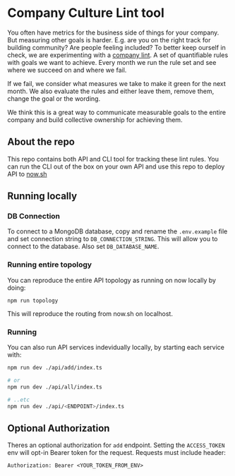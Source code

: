 # Company Culture Lint tool

You often have metrics for the business side of things for your company. But
measuring other goals is harder. E.g. are you on the right track for building
community? Are people feeling included? To better keep ourself in check, we are
experimenting with a
[company lint](<https://en.wikipedia.org/wiki/Lint_(software)>). A set of
quantifiable rules with goals we want to achieve. Every month we run the rule
set and see where we succeed on and where we fail.

If we fail, we consider what measures we take to make it green for the next
month. We also evaluate the rules and either leave them, remove them, change the
goal or the wording.

We think this is a great way to communicate measurable goals to the entire
company and build collective ownership for achieving them.

## About the repo

This repo contains both API and CLI tool for tracking these lint rules. You can
run the CLI out of the box on your own API and use this repo to deploy API to
[now.sh](https://now.sh)

## Running locally

### DB Connection

To connect to a MongoDB database, copy and rename the `.env.example` file and
set connection string to `DB_CONNECTION_STRING`. This will allow you to connect
to the database. Also set `DB_DATABASE_NAME`.

### Running entire topology

You can reproduce the entire API topology as running on now locally by doing:

```
npm run topology
```

This will reproduce the routing from now.sh on localhost.

### Running

You can also run API services indevidually locally, by starting each service
with:

```sh
npm run dev ./api/add/index.ts

# or
npm run dev ./api/all/index.ts

# ..etc
npm run dev ./api/<ENDPOINT>/index.ts
```

## Optional Authorization

Theres an optional authorization for `add` endpoint. Setting the `ACCESS_TOKEN`
env will opt-in Bearer token for the request. Requests must include header:

```
Authorization: Bearer <YOUR_TOKEN_FROM_ENV>
```

